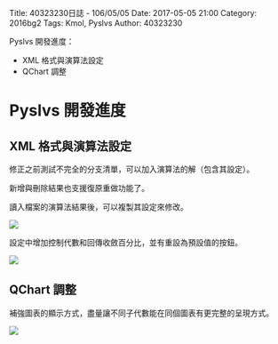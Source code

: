 Title: 40323230日誌 - 106/05/05
Date: 2017-05-05 21:00
Category: 2016bg2
Tags: Kmol, Pyslvs
Author: 40323230

Pyslvs 開發進度：

* XML 格式與演算法設定
* QChart 調整

<!-- PELICAN_END_SUMMARY -->

Pyslvs 開發進度
===

XML 格式與演算法設定
---

修正之前測試不完全的分支清單，可以加入演算法的解（包含其設定）。

新增與刪除結果也支援復原重做功能了。

讀入檔案的演算法結果後，可以複製其設定來修改。

![](https://raw.githubusercontent.com/coursemdetw/project_site_files/gh-pages/files/2016spring/g2/Python_solvespace/0505_01.png)

設定中增加控制代數和回傳收斂百分比，並有重設為預設值的按鈕。

![](https://raw.githubusercontent.com/coursemdetw/project_site_files/gh-pages/files/2016spring/g2/Python_solvespace/0505_03.png)

QChart 調整
---

補強圖表的顯示方式，盡量讓不同子代數能在同個圖表有更完整的呈現方式。

![](https://raw.githubusercontent.com/coursemdetw/project_site_files/gh-pages/files/2016spring/g2/Python_solvespace/0501_02.png)